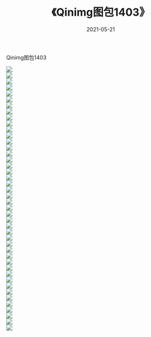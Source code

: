 ﻿---
layout: post
title:  《Qinimg图包1403》
date:   2021-05-21
img: http://imgx.orgx.ga/Qinimg图包/Qinimg图包1403/000.jpg
categories: [美女, 清纯, 唯美]
---

Qinimg图包1403

 ![](http://imgx.orgx.ga/Qinimg图包/Qinimg图包1403/001.jpg) <br>![](http://imgx.orgx.ga/Qinimg图包/Qinimg图包1403/002.jpg) <br>![](http://imgx.orgx.ga/Qinimg图包/Qinimg图包1403/003.jpg) <br>![](http://imgx.orgx.ga/Qinimg图包/Qinimg图包1403/004.jpg) <br>![](http://imgx.orgx.ga/Qinimg图包/Qinimg图包1403/005.jpg) <br>![](http://imgx.orgx.ga/Qinimg图包/Qinimg图包1403/006.jpg) <br>![](http://imgx.orgx.ga/Qinimg图包/Qinimg图包1403/007.jpg) <br>![](http://imgx.orgx.ga/Qinimg图包/Qinimg图包1403/008.jpg) <br>![](http://imgx.orgx.ga/Qinimg图包/Qinimg图包1403/009.jpg) <br>![](http://imgx.orgx.ga/Qinimg图包/Qinimg图包1403/010.jpg) <br>![](http://imgx.orgx.ga/Qinimg图包/Qinimg图包1403/011.jpg) <br>![](http://imgx.orgx.ga/Qinimg图包/Qinimg图包1403/012.jpg) <br>![](http://imgx.orgx.ga/Qinimg图包/Qinimg图包1403/013.jpg) <br>![](http://imgx.orgx.ga/Qinimg图包/Qinimg图包1403/014.jpg) <br>![](http://imgx.orgx.ga/Qinimg图包/Qinimg图包1403/015.jpg) <br>![](http://imgx.orgx.ga/Qinimg图包/Qinimg图包1403/016.jpg) <br>![](http://imgx.orgx.ga/Qinimg图包/Qinimg图包1403/017.jpg) <br>![](http://imgx.orgx.ga/Qinimg图包/Qinimg图包1403/018.jpg) <br>![](http://imgx.orgx.ga/Qinimg图包/Qinimg图包1403/019.jpg) <br>![](http://imgx.orgx.ga/Qinimg图包/Qinimg图包1403/020.jpg) <br>![](http://imgx.orgx.ga/Qinimg图包/Qinimg图包1403/021.jpg) <br>![](http://imgx.orgx.ga/Qinimg图包/Qinimg图包1403/022.jpg) <br>![](http://imgx.orgx.ga/Qinimg图包/Qinimg图包1403/023.jpg) <br>![](http://imgx.orgx.ga/Qinimg图包/Qinimg图包1403/024.jpg) <br>![](http://imgx.orgx.ga/Qinimg图包/Qinimg图包1403/025.jpg) <br>![](http://imgx.orgx.ga/Qinimg图包/Qinimg图包1403/026.jpg) <br>![](http://imgx.orgx.ga/Qinimg图包/Qinimg图包1403/027.jpg) <br>![](http://imgx.orgx.ga/Qinimg图包/Qinimg图包1403/028.jpg) <br>![](http://imgx.orgx.ga/Qinimg图包/Qinimg图包1403/029.jpg) <br>![](http://imgx.orgx.ga/Qinimg图包/Qinimg图包1403/030.jpg) <br>![](http://imgx.orgx.ga/Qinimg图包/Qinimg图包1403/031.jpg) <br>![](http://imgx.orgx.ga/Qinimg图包/Qinimg图包1403/032.jpg) <br>![](http://imgx.orgx.ga/Qinimg图包/Qinimg图包1403/033.jpg) <br>![](http://imgx.orgx.ga/Qinimg图包/Qinimg图包1403/034.jpg) <br>![](http://imgx.orgx.ga/Qinimg图包/Qinimg图包1403/035.jpg) <br>![](http://imgx.orgx.ga/Qinimg图包/Qinimg图包1403/036.jpg) <br>![](http://imgx.orgx.ga/Qinimg图包/Qinimg图包1403/037.jpg) <br>![](http://imgx.orgx.ga/Qinimg图包/Qinimg图包1403/038.jpg) <br>![](http://imgx.orgx.ga/Qinimg图包/Qinimg图包1403/039.jpg) <br>![](http://imgx.orgx.ga/Qinimg图包/Qinimg图包1403/040.jpg) <br>![](http://imgx.orgx.ga/Qinimg图包/Qinimg图包1403/041.jpg) <br>![](http://imgx.orgx.ga/Qinimg图包/Qinimg图包1403/042.jpg) <br>![](http://imgx.orgx.ga/Qinimg图包/Qinimg图包1403/043.jpg) <br>![](http://imgx.orgx.ga/Qinimg图包/Qinimg图包1403/044.jpg) <br>